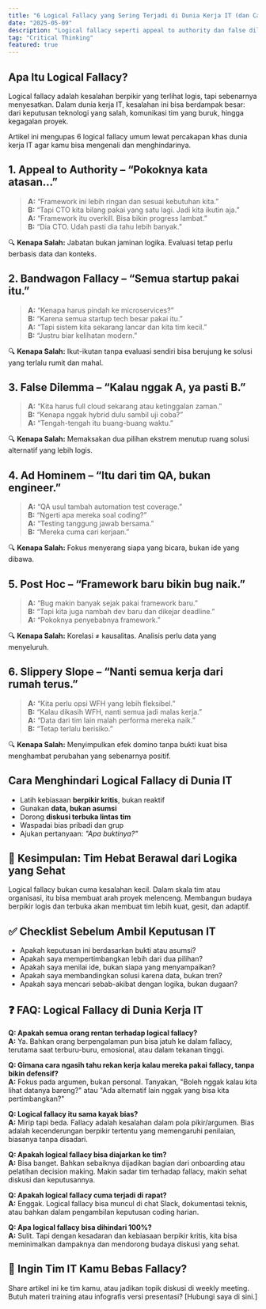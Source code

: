 ```yaml
---
title: "6 Logical Fallacy yang Sering Terjadi di Dunia Kerja IT (dan Cara Menghindarinya)"
date: "2025-05-09"
description: "Logical fallacy seperti appeal to authority dan false dilemma bisa bikin keputusan IT jadi keliru. Pelajari contohnya & cara menghindarinya di artikel ini."
tag: "Critical Thinking"
featured: true
---
```


## Apa Itu Logical Fallacy?

Logical fallacy adalah kesalahan berpikir yang terlihat logis, tapi sebenarnya menyesatkan. Dalam dunia kerja IT, kesalahan ini bisa berdampak besar: dari keputusan teknologi yang salah, komunikasi tim yang buruk, hingga kegagalan proyek.

Artikel ini mengupas 6 logical fallacy umum lewat percakapan khas dunia kerja IT agar kamu bisa mengenali dan menghindarinya.

## 1. Appeal to Authority – “Pokoknya kata atasan...”

> **A:** “Framework ini lebih ringan dan sesuai kebutuhan kita.”  
> **B:** “Tapi CTO kita bilang pakai yang satu lagi. Jadi kita ikutin aja.”  
> **A:** “Framework itu overkill. Bisa bikin progress lambat.”  
> **B:** “Dia CTO. Udah pasti dia tahu lebih banyak.”

🔍 **Kenapa Salah:** Jabatan bukan jaminan logika. Evaluasi tetap perlu berbasis data dan konteks.

## 2. Bandwagon Fallacy – “Semua startup pakai itu.”

> **A:** “Kenapa harus pindah ke microservices?”  
> **B:** “Karena semua startup tech besar pakai itu.”  
> **A:** “Tapi sistem kita sekarang lancar dan kita tim kecil.”  
> **B:** “Justru biar kelihatan modern.”

🔍 **Kenapa Salah:** Ikut-ikutan tanpa evaluasi sendiri bisa berujung ke solusi yang terlalu rumit dan mahal.

## 3. False Dilemma – “Kalau nggak A, ya pasti B.”

> **A:** “Kita harus full cloud sekarang atau ketinggalan zaman.”  
> **B:** “Kenapa nggak hybrid dulu sambil uji coba?”  
> **A:** “Tengah-tengah itu buang-buang waktu.”

🔍 **Kenapa Salah:** Memaksakan dua pilihan ekstrem menutup ruang solusi alternatif yang lebih logis.

## 4. Ad Hominem – “Itu dari tim QA, bukan engineer.”

> **A:** “QA usul tambah automation test coverage.”  
> **B:** “Ngerti apa mereka soal coding?”  
> **A:** “Testing tanggung jawab bersama.”  
> **B:** “Mereka cuma cari kerjaan.”

🔍 **Kenapa Salah:** Fokus menyerang siapa yang bicara, bukan ide yang dibawa.

## 5. Post Hoc – “Framework baru bikin bug naik.”

> **A:** “Bug makin banyak sejak pakai framework baru.”  
> **B:** “Tapi kita juga nambah dev baru dan dikejar deadline.”  
> **A:** “Pokoknya penyebabnya framework.”

🔍 **Kenapa Salah:** Korelasi ≠ kausalitas. Analisis perlu data yang menyeluruh.

## 6. Slippery Slope – “Nanti semua kerja dari rumah terus.”

> **A:** “Kita perlu opsi WFH yang lebih fleksibel.”  
> **B:** “Kalau dikasih WFH, nanti semua jadi malas kerja.”  
> **A:** “Data dari tim lain malah performa mereka naik.”  
> **B:** “Tetap terlalu berisiko.”

🔍 **Kenapa Salah:** Menyimpulkan efek domino tanpa bukti kuat bisa menghambat perubahan yang sebenarnya positif.

## Cara Menghindari Logical Fallacy di Dunia IT

- Latih kebiasaan **berpikir kritis**, bukan reaktif
- Gunakan **data, bukan asumsi**
- Dorong **diskusi terbuka lintas tim**
- Waspadai bias pribadi dan grup
- Ajukan pertanyaan: _"Apa buktinya?"_

## 🎯 Kesimpulan: Tim Hebat Berawal dari Logika yang Sehat

Logical fallacy bukan cuma kesalahan kecil. Dalam skala tim atau organisasi, itu bisa membuat arah proyek melenceng. Membangun budaya berpikir logis dan terbuka akan membuat tim lebih kuat, gesit, dan adaptif.

## ✅ Checklist Sebelum Ambil Keputusan IT

- Apakah keputusan ini berdasarkan bukti atau asumsi?
- Apakah saya mempertimbangkan lebih dari dua pilihan?
- Apakah saya menilai ide, bukan siapa yang menyampaikan?
- Apakah saya membandingkan solusi karena data, bukan tren?
- Apakah saya mencari sebab-akibat dengan logika, bukan dugaan?

## ❓ FAQ: Logical Fallacy di Dunia Kerja IT

**Q: Apakah semua orang rentan terhadap logical fallacy?**  
**A:** Ya. Bahkan orang berpengalaman pun bisa jatuh ke dalam fallacy, terutama saat terburu-buru, emosional, atau dalam tekanan tinggi.

**Q: Gimana cara ngasih tahu rekan kerja kalau mereka pakai fallacy, tanpa bikin defensif?**  
**A:** Fokus pada argumen, bukan personal. Tanyakan, "Boleh nggak kalau kita lihat datanya bareng?" atau "Ada alternatif lain nggak yang bisa kita pertimbangkan?"

**Q: Logical fallacy itu sama kayak bias?**  
**A:** Mirip tapi beda. Fallacy adalah kesalahan dalam pola pikir/argumen. Bias adalah kecenderungan berpikir tertentu yang memengaruhi penilaian, biasanya tanpa disadari.

**Q: Apakah logical fallacy bisa diajarkan ke tim?**  
**A:** Bisa banget. Bahkan sebaiknya dijadikan bagian dari onboarding atau pelatihan decision making. Makin sadar tim terhadap fallacy, makin sehat diskusi dan keputusannya.

**Q: Apakah logical fallacy cuma terjadi di rapat?**  
**A:** Enggak. Logical fallacy bisa muncul di chat Slack, dokumentasi teknis, atau bahkan dalam pengambilan keputusan coding harian.

**Q: Apa logical fallacy bisa dihindari 100%?**  
**A:** Sulit. Tapi dengan kesadaran dan kebiasaan berpikir kritis, kita bisa meminimalkan dampaknya dan mendorong budaya diskusi yang sehat.

## 🔗 Ingin Tim IT Kamu Bebas Fallacy?

Share artikel ini ke tim kamu, atau jadikan topik diskusi di weekly meeting.  
Butuh materi training atau infografis versi presentasi? [Hubungi saya di sini.]
